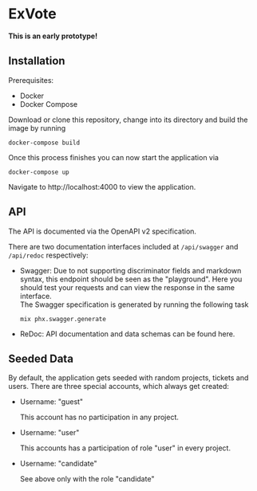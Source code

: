 # ExVote

**This is an early prototype!**

## Installation

Prerequisites:

  * Docker
  * Docker Compose

Download or clone this repository, change into its directory and build the image by running

```
docker-compose build
```

Once this process finishes you can now start the application via

```
docker-compose up
```

Navigate to http://localhost:4000 to view the application.

## API

The API is documented via the OpenAPI v2 specification.

There are two documentation interfaces included at `/api/swagger` and `/api/redoc` respectively:

- Swagger:
  Due to not supporting discriminator fields and markdown syntax, this endpoint should be seen as the "playground".
  Here you should test your requests and can view the response in the same interface.  
  The Swagger specification is generated by running the following task

  ```
  mix phx.swagger.generate
  ```

- ReDoc:
  API documentation and data schemas can be found here.

## Seeded Data

By default, the application gets seeded with random projects, tickets and users.
There are three special accounts, which always get created:

  * Username: "guest"

    This account has no participation in any project.
  * Username: "user"

    This accounts has a participation of role "user" in every project.
  * Username: "candidate"

    See above only with the role "candidate"
